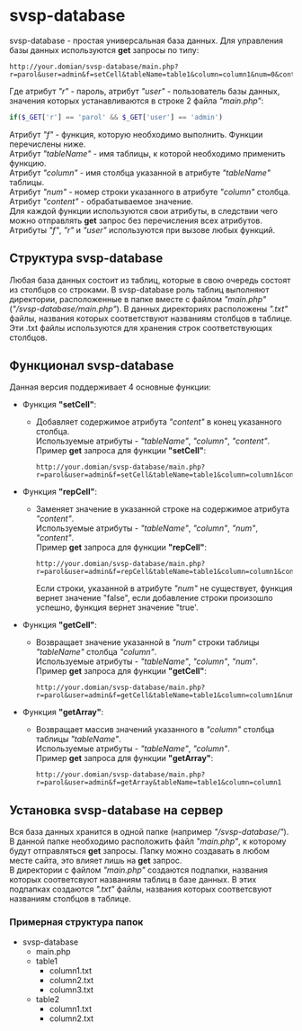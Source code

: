 # svsp-database

svsp-database - простая универсальная база данных. Для управления базы данных используются **get** запросы по типу:
```
http://your.domian/svsp-database/main.php?r=parol&user=admin&f=setCell&tableName=table1&column=column1&num=0&content=string5
```
Где атрибут *"r"* - пароль, атрибут *"user"* - пользователь базы данных, значения которых устанавливаются в строке 2 файла *"main.php"*:

```php
if($_GET['r'] == 'parol' && $_GET['user'] == 'admin')
```
Атрибут *"f"* - функция, которую необходимо выполнить. Функции перечислены ниже.  
Атрибут *"tableName"* - имя таблицы, к которой необходимо применить функцию.  
Атрибут *"column"* - имя столбца указанной в атрибуте *"tableName"* таблицы.  
Атрибут *"num"* - номер строки указанного в атрибуте *"column"* столбца.  
Атрибут *"content"* - обрабатываемое значение.  
Для каждой функции используются свои атрибуты, в следствии чего можно отправлять **get** запрос без перечисления всех атрибутов.  
Атрибуты *"f"*, *"r"* и *"user"* используются при вызове любых функций.

## Структура svsp-database

Любая база данных состоит из таблиц, которые в свою очередь состоят из столбцов со строками. В svsp-database роль таблиц выполняют директории, расположенные
в папке вместе с файлом *"main.php"* (*"/svsp-database/main.php"*).
В данных директориях расположены *".txt"* файлы, названия которых соответствуют названиям столбцов в таблице.
Эти .txt файлы используются для хранения строк соответствующих столбцов.

## Функционал svsp-database

Данная версия поддерживает 4 основные функции:

- Функция **"setCell"**:
    - Добавляет содержимое атрибута *"content"* в конец указанного столбца.  
    Используемые атрибуты - *"tableName"*, *"column"*, *"content"*.  
    Пример **get** запроса для функции **"setCell"**:
      
        ```
        http://your.domian/svsp-database/main.php?r=parol&user=admin&f=setCell&tableName=table1&column=column1&content=string5
        ```
- Функция **"repCell"**:
    - Заменяет значение в указанной строке на содержимое атрибута *"content"*.  
    Используемые атрибуты - *"tableName"*, *"column"*, *"num"*, *"content"*.  
    Пример **get** запроса для функции **"repCell"**:
      
        ```
        http://your.domian/svsp-database/main.php?r=parol&user=admin&f=repCell&tableName=table1&column=column1&content=string5&num=5
        ```
        Если строки, указанной в атрибуте *"num"* не существует, функция вернет значение "false", если добавление строки произошло успешно, функция вернет значение
    "true'.
    
- Функция **"getCell"**:
    - Возвращает значение указанной в *"num"* строки таблицы *"tableName"* столбца *"column"*.  
    Используемые атрибуты - *"tableName"*, *"column"*, *"num"*.  
    Пример **get** запроса для функции **"getCell"**:
      
        ```
        http://your.domian/svsp-database/main.php?r=parol&user=admin&f=getCell&tableName=table1&column=column1&num=5
        ```
        
- Функция **"getArray"**:
    - Возвращает массив значений указанного в *"column"* столбца таблицы *"tableName"*.  
    Используемые атрибуты - *"tableName"*, *"column"*.  
    Пример **get** запроса для функции **"getArray"**:
      
        ```
        http://your.domian/svsp-database/main.php?r=parol&user=admin&f=getArray&tableName=table1&column=column1
        ```
## Установка svsp-database на сервер

Вся база данных хранится в одной папке (например *"/svsp-database/"*). В данной папке необходимо расположить файл *"main.php"*, к которому будут отправляться
**get** запросы. Папку можно создавать в любом месте сайта, это влияет лишь на **get** запрос.  
В директории с файлом *"main.php"* создаются подпапки, названия которых соответсвуют названиям таблиц в базе данных. В этих подпапках создаются 
*".txt"* файлы, названия которых соответсвуют названиям столбцов в таблице.  
### Примерная структура папок
- svsp-database
    - main.php
    - table1
        - column1.txt
        - column2.txt
        - column3.txt
    - table2
        - column1.txt
        - column2.txt

    
    
 

